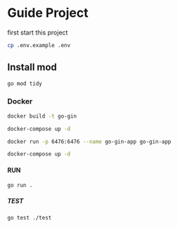 # Guide Project

first start this project

```bash
cp .env.example .env
```

## Install mod

```bash
go mod tidy
```

### Docker

```bash
docker build -t go-gin
```

```bash
docker-compose up -d
```

```bash
docker run -p 6476:6476 --name go-gin-app go-gin-app
```

```bash
docker-compose up -d
```

#### RUN

```bash
go run .
```

##### TEST

```bash
go test ./test
```
